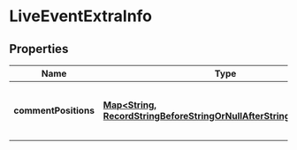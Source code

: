 

# LiveEventExtraInfo


## Properties

| Name | Type | Description | Notes |
|------------ | ------------- | ------------- | -------------|
|**commentPositions** | [**Map&lt;String, RecordStringBeforeStringOrNullAfterStringOrNullValue&gt;**](RecordStringBeforeStringOrNullAfterStringOrNullValue.md) | Construct a type with a set of properties K of type T |  [optional] |



